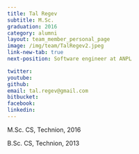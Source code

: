 ```yaml
---
title: Tal Regev
subtitle: M.Sc. 
graduation: 2016
category: alumni
layout: team_member_personal_page
image: /img/team/TalRegev2.jpeg
link-new-tab: true
next-position: Software engineer at ANPL

twitter: 
youtube: 
github: 
email: tal.regev@gmail.com
bitbucket: 
facebook: 
linkedin:
---
```


M.Sc. CS, Technion, 2016

B.Sc. CS, Technion, 2013

<!-- {% bibliography --query @*[year=2023] --group_by none %}
{% bibliography -q @*[c ~= {{ V. Indelman }}] %}
{% bibliography --sort authors %} -->
